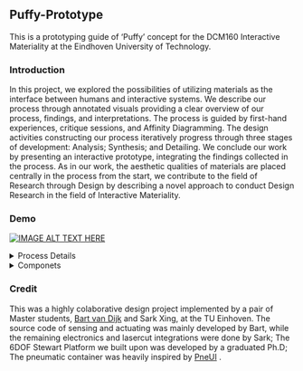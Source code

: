 ## Puffy-Prototype
This is a prototyping guide of ‘Puffy’ concept for the DCM160 Interactive Materiality at the Eindhoven University of Technology. 

### Introduction

In this project, we explored the possibilities of utilizing materials as the interface between humans and interactive systems. We describe our process through annotated visuals providing a clear overview of our process, findings, and interpretations. The process is guided by first-hand experiences, critique sessions, and Affinity Diagramming. The design activities constructing our process iteratively progress through three stages of development: Analysis; Synthesis; and Detailing. We conclude our work by presenting an interactive prototype, integrating the findings collected in the process. As in our work, the aesthetic qualities of materials are placed centrally in the process from the start, we contribute to the field of Research through Design by describing a novel approach to conduct Design Research in the field of Interactive Materiality.

### Demo

[![IMAGE ALT TEXT HERE](https://i.imgur.com/neJ9Wnm.jpg)](https://vimeo.com/371625820)

<details>
  <summary>Process Details</summary>

### Box Integration
![Image_6](https://i.imgur.com/IWPRtiN.jpg)

### Iterations of pneumatic containers

![Image_10 2](https://i.imgur.com/31wWsBp.jpg)

![Image_12 2](https://i.imgur.com/WCfjErW.jpg)

### Fabric Integration

![Image_5](https://i.imgur.com/clDkYCt.jpg)

### Final Prototype

![Inner_box_with_teethslots_MDF_4mm-01](https://i.imgur.com/VawWYfn.jpg)

</details>

<details>
  <summary>Componets</summary>

| Name  of item                         | Link of item                                                 |
| ------------------------------------- | ------------------------------------------------------------ |
| Delaman  DC 12V                       | [Amazon.de](https://www.amazon.de/gp/product/B0786L1C3R/ref=ppx_yo_dt_b_asin_title_o00_s00?ie=UTF8&psc=1) |
| 12V  Inflation Pump                   | [Taobao.com](https://item.taobao.com/item.htm?id=521703686637) |
| PWM  Mosfet                           | [Taobao.com](https://item.taobao.com/item.htm?spm=a1z09.2.0.0.5b492e8dMrvDQZ&id=535420004999&_u=dbd9jfb0188) |
| Ø4mm  Tubes                           | @Heevis, Eindhoven                                           |
| Air  Tube Y-shape                     | @Heevis, Eindhoven                                           |
| Fabric  (underneath the hairy fabric) | @Local fabric marke, Eindhoven                               |
| RAL  7040 Paint                       | [Bullstore.nl](https://www.bullstore.nl/motip-industrial-hoogglans-lak-ral-7040-venster-grijs-400-ml?gclid=CjwKCAjw9L_tBRBXEiwAOWVVCdkKp5OsSfEvQ-v0IJHskdACIi9YFVmtFXwTWzOjw34R58_qopee8hoC9Q0QAvD_BwE) |
| MPR121                                | [Tinytronics.nl](https://www.tinytronics.nl/shop/index.php?route=product/search&search=MPR121) |

- [Lasercut Drawings](https://github.com/sarkrui/Puffy-Prototype/releases/tag/1.0.0) 
![Image_5](https://i.imgur.com/L7CoK8L.jpg)
- [Source code](https://raw.githubusercontent.com/sarkrui/Puffy-Prototype/master/main.cpp)

</details> 

### Credit

This was a highly colaborative design project implemented by a pair of Master students, [Bart van Dijk](https://b-vandijk.nl/) and Sark Xing, at the TU Einhoven. The source code of sensing and actuating was mainly developed by Bart, while the remaining electronics and lasercut integrations were done by Sark; The 6DOF Stewart Platform we built upon was developed by a graduated Ph.D; The pneumatic container was heavily inspired by [PneUI](https://tangible.media.mit.edu/project/pneui/) . 

 